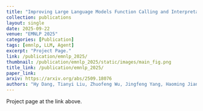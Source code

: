 ```yaml
---
title: "Improving Large Language Models Function Calling and Interpretability via Guided-Structured Templates"
collection: publications
layout: single
date: 2025-09-22
venue: "EMNLP 2025"
categories: [Publication]
tags: [emnlp, LLM, Agent]
excerpt: "Project Page."
link: /publication/emnlp_2025/
thumbnail: /publication/emnlp_2025/static/images/main_fig.png
title_link: /publication/emnlp_2025/
paper_link:
arxiv: https://arxiv.org/abs/2509.18076
authors: "Hy Dang, Tianyi Liu, Zhuofeng Wu, Jingfeng Yang, Haoming Jiang, Tao Yang, Pei Chen, Zhengyang Wang, Helen Wang, Huasheng Li, Bing Yin, Meng Jiang"
---
```

Project page at the link above.



